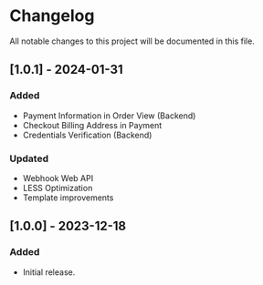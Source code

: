 # Changelog
All notable changes to this project will be documented in this file.

## [1.0.1] - 2024-01-31

### Added
- Payment Information in Order View (Backend)
- Checkout Billing Address in Payment
- Credentials Verification (Backend)

### Updated
- Webhook Web API
- LESS Optimization
- Template improvements

## [1.0.0] - 2023-12-18

### Added
- Initial release.